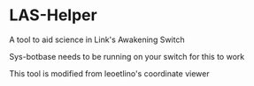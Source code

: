 # LAS-Helper
A tool to aid science in Link's Awakening Switch

Sys-botbase needs to be running on your switch for this to work

This tool is modified from leoetlino's coordinate viewer
